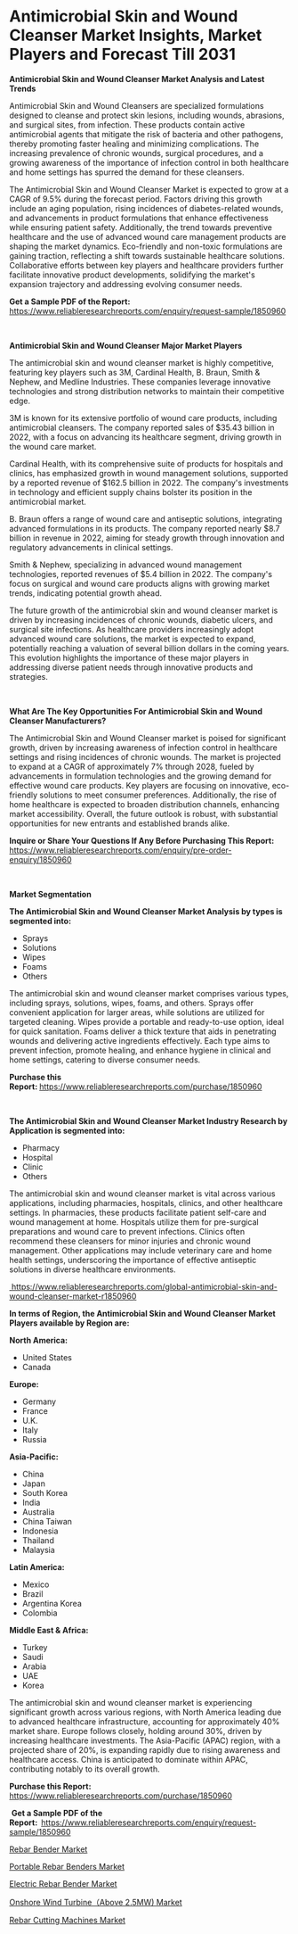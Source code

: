 <p><h1>Antimicrobial Skin and Wound Cleanser Market Insights, Market Players and Forecast Till 2031</h1></p><p><strong>Antimicrobial Skin and Wound Cleanser Market Analysis and Latest Trends</strong></p>
<p><p>Antimicrobial Skin and Wound Cleansers are specialized formulations designed to cleanse and protect skin lesions, including wounds, abrasions, and surgical sites, from infection. These products contain active antimicrobial agents that mitigate the risk of bacteria and other pathogens, thereby promoting faster healing and minimizing complications. The increasing prevalence of chronic wounds, surgical procedures, and a growing awareness of the importance of infection control in both healthcare and home settings has spurred the demand for these cleansers.</p><p>The Antimicrobial Skin and Wound Cleanser Market is expected to grow at a CAGR of 9.5% during the forecast period. Factors driving this growth include an aging population, rising incidences of diabetes-related wounds, and advancements in product formulations that enhance effectiveness while ensuring patient safety. Additionally, the trend towards preventive healthcare and the use of advanced wound care management products are shaping the market dynamics. Eco-friendly and non-toxic formulations are gaining traction, reflecting a shift towards sustainable healthcare solutions. Collaborative efforts between key players and healthcare providers further facilitate innovative product developments, solidifying the market's expansion trajectory and addressing evolving consumer needs.</p></p>
<p><strong>Get a Sample PDF of the Report:&nbsp;</strong> <a href="https://www.reliableresearchreports.com/enquiry/request-sample/1850960?utm_campaign=1509&utm_medium=2&utm_source=Github&utm_content=ia&utm_term=19102024&utm_id=antimicrobial-skin-and-wound-cleanser">https://www.reliableresearchreports.com/enquiry/request-sample/1850960</a></p>
<p>&nbsp;</p>
<p><strong>Antimicrobial Skin and Wound Cleanser Major Market Players</strong></p>
<p><p>The antimicrobial skin and wound cleanser market is highly competitive, featuring key players such as 3M, Cardinal Health, B. Braun, Smith & Nephew, and Medline Industries. These companies leverage innovative technologies and strong distribution networks to maintain their competitive edge.</p><p>3M is known for its extensive portfolio of wound care products, including antimicrobial cleansers. The company reported sales of $35.43 billion in 2022, with a focus on advancing its healthcare segment, driving growth in the wound care market.</p><p>Cardinal Health, with its comprehensive suite of products for hospitals and clinics, has emphasized growth in wound management solutions, supported by a reported revenue of $162.5 billion in 2022. The company's investments in technology and efficient supply chains bolster its position in the antimicrobial market.</p><p>B. Braun offers a range of wound care and antiseptic solutions, integrating advanced formulations in its products. The company reported nearly $8.7 billion in revenue in 2022, aiming for steady growth through innovation and regulatory advancements in clinical settings.</p><p>Smith & Nephew, specializing in advanced wound management technologies, reported revenues of $5.4 billion in 2022. The company's focus on surgical and wound care products aligns with growing market trends, indicating potential growth ahead.</p><p>The future growth of the antimicrobial skin and wound cleanser market is driven by increasing incidences of chronic wounds, diabetic ulcers, and surgical site infections. As healthcare providers increasingly adopt advanced wound care solutions, the market is expected to expand, potentially reaching a valuation of several billion dollars in the coming years. This evolution highlights the importance of these major players in addressing diverse patient needs through innovative products and strategies.</p></p>
<p>&nbsp;</p>
<p><strong>What Are The Key Opportunities For Antimicrobial Skin and Wound Cleanser Manufacturers?</strong></p>
<p><p>The Antimicrobial Skin and Wound Cleanser market is poised for significant growth, driven by increasing awareness of infection control in healthcare settings and rising incidences of chronic wounds. The market is projected to expand at a CAGR of approximately 7% through 2028, fueled by advancements in formulation technologies and the growing demand for effective wound care products. Key players are focusing on innovative, eco-friendly solutions to meet consumer preferences. Additionally, the rise of home healthcare is expected to broaden distribution channels, enhancing market accessibility. Overall, the future outlook is robust, with substantial opportunities for new entrants and established brands alike.</p></p>
<p><strong>Inquire or Share Your Questions If Any Before Purchasing This Report:</strong> <a href="https://www.reliableresearchreports.com/enquiry/pre-order-enquiry/1850960?utm_campaign=1509&utm_medium=2&utm_source=Github&utm_content=ia&utm_term=19102024&utm_id=antimicrobial-skin-and-wound-cleanser">https://www.reliableresearchreports.com/enquiry/pre-order-enquiry/1850960</a></p>
<p>&nbsp;</p>
<p><strong>Market Segmentation</strong></p>
<p><strong>The Antimicrobial Skin and Wound Cleanser Market Analysis by types is segmented into:</strong></p>
<p><ul><li>Sprays</li><li>Solutions</li><li>Wipes</li><li>Foams</li><li>Others</li></ul></p>
<p><p>The antimicrobial skin and wound cleanser market comprises various types, including sprays, solutions, wipes, foams, and others. Sprays offer convenient application for larger areas, while solutions are utilized for targeted cleaning. Wipes provide a portable and ready-to-use option, ideal for quick sanitation. Foams deliver a thick texture that aids in penetrating wounds and delivering active ingredients effectively. Each type aims to prevent infection, promote healing, and enhance hygiene in clinical and home settings, catering to diverse consumer needs.</p></p>
<p><strong>Purchase this Report:&nbsp;</strong><a href="https://www.reliableresearchreports.com/purchase/1850960?utm_campaign=1509&utm_medium=2&utm_source=Github&utm_content=ia&utm_term=19102024&utm_id=antimicrobial-skin-and-wound-cleanser">https://www.reliableresearchreports.com/purchase/1850960</a></p>
<p>&nbsp;</p>
<p><strong>The Antimicrobial Skin and Wound Cleanser Market Industry Research by Application is segmented into:</strong></p>
<p><ul><li>Pharmacy</li><li>Hospital</li><li>Clinic</li><li>Others</li></ul></p>
<p><p>The antimicrobial skin and wound cleanser market is vital across various applications, including pharmacies, hospitals, clinics, and other healthcare settings. In pharmacies, these products facilitate patient self-care and wound management at home. Hospitals utilize them for pre-surgical preparations and wound care to prevent infections. Clinics often recommend these cleansers for minor injuries and chronic wound management. Other applications may include veterinary care and home health settings, underscoring the importance of effective antiseptic solutions in diverse healthcare environments.</p></p>
<p><a href="https://www.reliableresearchreports.com/global-antimicrobial-skin-and-wound-cleanser-market-r1850960?utm_campaign=1509&utm_medium=2&utm_source=Github&utm_content=ia&utm_term=19102024&utm_id=antimicrobial-skin-and-wound-cleanser">&nbsp;https://www.reliableresearchreports.com/global-antimicrobial-skin-and-wound-cleanser-market-r1850960</a></p>
<p><strong>In terms of Region, the Antimicrobial Skin and Wound Cleanser Market Players available by Region are:</strong></p>
<p>
    <p> <strong> North America: </strong>
        <ul>
            <li>United States</li>
            <li>Canada</li>
        </ul>
        </p> 
    <p> <strong> Europe: </strong>
        <ul>
            <li>Germany</li>
            <li>France</li>
            <li>U.K.</li>
            <li>Italy</li>
            <li>Russia</li>
        </ul>
        </p> 
    <p> <strong> Asia-Pacific: </strong>
        <ul>
            <li>China</li>
            <li>Japan</li>
            <li>South Korea</li>
            <li>India</li>
            <li>Australia</li>
            <li>China Taiwan</li>
            <li>Indonesia</li>
            <li>Thailand</li>
            <li>Malaysia</li>
        </ul>
        </p> 
    <p> <strong> Latin America: </strong>
        <ul>
            <li>Mexico</li>
            <li>Brazil</li>
            <li>Argentina Korea</li>
            <li>Colombia</li>
        </ul>
        </p> 
    <p> <strong> Middle East & Africa: </strong>
        <ul>
            <li>Turkey</li>
            <li>Saudi</li>
            <li>Arabia</li>
            <li>UAE</li>
            <li>Korea</li>
        </ul>
    </p>
    </p>
<p><p>The antimicrobial skin and wound cleanser market is experiencing significant growth across various regions, with North America leading due to advanced healthcare infrastructure, accounting for approximately 40% market share. Europe follows closely, holding around 30%, driven by increasing healthcare investments. The Asia-Pacific (APAC) region, with a projected share of 20%, is expanding rapidly due to rising awareness and healthcare access. China is anticipated to dominate within APAC, contributing notably to its overall growth.</p></p>
<p><strong>Purchase this Report: </strong><a href="https://www.reliableresearchreports.com/purchase/1850960?utm_campaign=1509&utm_medium=2&utm_source=Github&utm_content=ia&utm_term=19102024&utm_id=antimicrobial-skin-and-wound-cleanser">https://www.reliableresearchreports.com/purchase/1850960</a></p>
<p>&nbsp;<strong>Get a Sample PDF of the Report:&nbsp;&nbsp;</strong><a href="https://www.reliableresearchreports.com/enquiry/request-sample/1850960?utm_campaign=1509&utm_medium=2&utm_source=Github&utm_content=ia&utm_term=19102024&utm_id=antimicrobial-skin-and-wound-cleanser">https://www.reliableresearchreports.com/enquiry/request-sample/1850960</a></p>
<p><strong></strong></p>
<p><p><a href="https://www.linkedin.com/pulse/rebar-bender-market-global-share-ranking-overall-sales-fuvpe?utm_campaign=1509&utm_medium=2&utm_source=Github&utm_content=ia&utm_term=19102024&utm_id=antimicrobial-skin-and-wound-cleanser">Rebar Bender Market</a></p><p><a href="https://www.linkedin.com/pulse/market-leaders-laggards-global-portable-rebar-benders-trends-jtoze?utm_campaign=1509&utm_medium=2&utm_source=Github&utm_content=ia&utm_term=19102024&utm_id=antimicrobial-skin-and-wound-cleanser">Portable Rebar Benders Market</a></p><p><a href="https://www.linkedin.com/pulse/insights-electric-rebar-bender-market-size-which-expanding-iiwze?utm_campaign=1509&utm_medium=2&utm_source=Github&utm_content=ia&utm_term=19102024&utm_id=antimicrobial-skin-and-wound-cleanser">Electric Rebar Bender Market</a></p><p><a href="https://github.com/SamiaChowdhury801/Market-Research-Report-List-1/blob/main/onshore-wind-turbineabove-25mw-market.md?utm_campaign=1509&utm_medium=2&utm_source=Github&utm_content=ia&utm_term=19102024&utm_id=antimicrobial-skin-and-wound-cleanser">Onshore Wind Turbine（Above 2.5MW) Market</a></p><p><a href="https://www.linkedin.com/pulse/rebar-cutting-machines-market-forecasts-trends-impact-analysis-flwye?utm_campaign=1509&utm_medium=2&utm_source=Github&utm_content=ia&utm_term=19102024&utm_id=antimicrobial-skin-and-wound-cleanser">Rebar Cutting Machines Market</a></p></p>